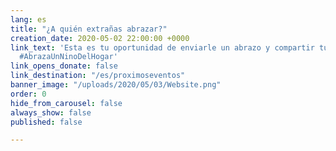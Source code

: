 ```yaml
---
lang: es
title: "¿A quién extrañas abrazar?"
creation_date: 2020-05-02 22:00:00 +0000
link_text: 'Esta es tu oportunidad de enviarle un abrazo y compartir tu amor. #MaratonDeAbrazos
  #AbrazaUnNinoDelHogar'
link_opens_donate: false
link_destination: "/es/proximoseventos"
banner_image: "/uploads/2020/05/03/Website.png"
order: 0
hide_from_carousel: false
always_show: false
published: false

---
```

